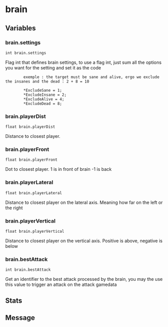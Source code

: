 # brain
## Variables
### brain.settings
`int brain.settings`

Flag int that defines brain settings, to use a flag int, just sum all the options you want for the setting and set it as the code
            
            exemple : the target must be sane and alive, ergo we exclude the insanes and the dead : 2 + 8 = 10
            
            *ExcludeSane = 1;
            *ExcludeInsane = 2;
            *ExcludeAlive = 4;
            *ExcludeDead = 8;
### brain.playerDist
`float brain.playerDist`

Distance to closest player.
### brain.playerFront
`float brain.playerFront`

Dot to closest player. 1 is in front of brain -1 is back
### brain.playerLateral
`float brain.playerLateral`

Distance to closest player on the lateral axis. Meaning how far on the left or the right
### brain.playerVertical
`float brain.playerVertical`

Distance to closest player on the vertical axis. Positive is above, negative is below
### brain.bestAttack
`int brain.bestAttack`

Get an identifier to the best attack processed by the brain, you may the use this value to trigger an attack on the attack gamedata
## Stats
## Message

